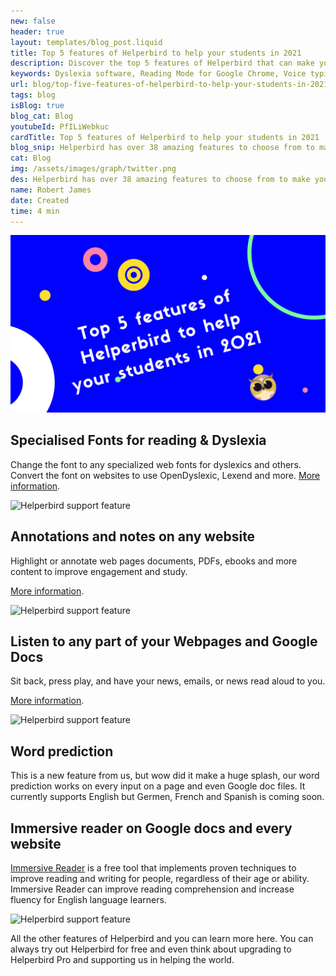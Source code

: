 ```yaml
---
new: false
header: true
layout: templates/blog_post.liquid
title: Top 5 features of Helperbird to help your students in 2021
description: Discover the top 5 features of Helperbird that can make your class more accessible and productive in 2021 and 2022.
keywords: Dyslexia software, Reading Mode for Google Chrome, Voice typing for Chrome, Text to speech for Chrome, text reader, Immersive Reader, dyslexia fonts, accessibility software, dyslexia software, Helperbird for Edge, Helperbird for Firefox, Helperbird for Chrome, Opendyslexic for Chrome, OpenDyslexic
url: blog/top-five-features-of-helperbird-to-help-your-students-in-2021/
tags: blog
isBlog: true
blog_cat: Blog
youtubeId: PfILiWebkuc
cardTitle: Top 5 features of Helperbird to help your students in 2021
blog_snip: Helperbird has over 38 amazing features to choose from to make your class more accessible and productive in 2021 and 2022. We thought we would highlight what has been popular in the past year from teachers and students around the world.
cat: Blog
img: /assets/images/graph/twitter.png
des: Helperbird has over 38 amazing features to choose from to make your class more accessible and productive in 2021 and 2022.
name: Robert James
date: Created
time: 4 min
---
```



![Banner of the Helperbird logo and title of the blog](/assets/images/blog/top-five-features-of-helperbird-to-help-your-students-in-2021/top-five-features-of-helperbird-to-help-your-students-in-2021.png)

## Specialised Fonts for reading & Dyslexia

Change the font to any specialized web fonts for dyslexics and others. Convert the font on websites
to use OpenDyslexic, Lexend and more.
[More information](/features/specialised-dyslexic-fonts/ 'More information about the specialised dyslexic fonts').

![Helperbird support feature](https://img.youtube.com/vi/ylAICmLakaA/sddefault.jpg)

## Annotations and notes on any website

Highlight or annotate web pages documents, PDFs, ebooks and more content to improve engagement and
study.

[More information](/features/annotation/ 'Discover more information about the annotation website').

![Helperbird support feature](https://img.youtube.com/vi/u67t7Ap61Nc/sddefault.jpg)

## Listen to any part of your Webpages and Google Docs

Sit back, press play, and have your news, emails, or news read aloud to you.

[More information](/features/text-to-speech/ 'Discover the text to speech features of Helperbird').

![Helperbird support feature](https://img.youtube.com/vi/rh4Ur2gdgio/sddefault.jpg)

## Word prediction

This is a new feature from us, but wow did it make a huge splash, our word prediction works on every
input on a page and even Google doc files. It currently supports English but Germen, French and
Spanish is coming soon.

## Immersive reader on Google docs and every website

[Immersive Reader](/features/immersive-reader-for-chrome/ 'More information on Helperbirds immersive reader features')
is a free tool that implements proven techniques to improve reading and writing for people,
regardless of their age or ability. Immersive Reader can improve reading comprehension and increase
fluency for English language learners.

![Helperbird support feature](https://img.youtube.com/vi/lMj6a7UvJng/sddefault.jpg)

All the other features of Helperbird and you can learn more here. You can always try out Helperbird
for free and even think about upgrading to Helperbird Pro and supporting us in helping the world.
